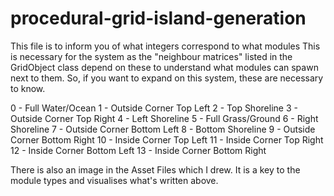 # procedural-grid-island-generation
 
 This file is to inform you of what integers correspond to what modules
 This is necessary for the system as the "neighbour matrices" listed in the GridObject class depend on these to understand what modules can spawn next to them. So, if you want to expand on this system, these are necessary to know.

 0 - Full Water/Ocean 
 1 - Outside Corner Top Left
 2 - Top Shoreline
 3 - Outside Corner Top Right
 4 - Left Shoreline
 5 - Full Grass/Ground
 6 - Right Shoreline
 7 - Outside Corner Bottom Left
 8 - Bottom Shoreline
 9 - Outside Corner Bottom Right
 10 - Inside Corner Top Left
 11 - Inside Corner Top Right
 12 - Inside Corner Bottom Left
 13 - Inside Corner Bottom Right

 There is also an image in the Asset Files which I drew. It is a key to the module types and visualises what's written above.